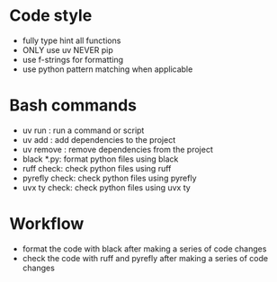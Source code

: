 # Code style
- fully type hint all functions
- ONLY use uv NEVER pip
- use f-strings for formatting
- use python pattern matching when applicable

# Bash commands
- uv run <file>: run a command or script
- uv add <package>: add dependencies to the project
- uv remove <package>: remove dependencies from the project
- black *.py: format python files using black
- ruff check: check python files using ruff
- pyrefly check: check python files using pyrefly
- uvx ty check: check python files using uvx ty

# Workflow
- format the code with black after making a series of code changes
- check the code with ruff and pyrefly after making a series of code changes

